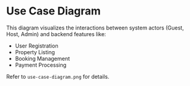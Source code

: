 # Use Case Diagram

This diagram visualizes the interactions between system actors (Guest, Host, Admin) and backend features like:
- User Registration
- Property Listing
- Booking Management
- Payment Processing

Refer to `use-case-diagram.png` for details.
